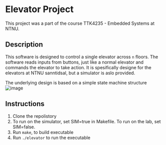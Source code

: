 # Elevator Project 
This project was a part of the course TTK4235 - Embedded Systems at NTNU.

## Description
This software is designed to control a single elevator across ```n``` floors. The software reads inputs from buttons, just like a normal elevator and commands the elevator to take action. It is spesifically designe for the elevators at NTNU sanntidsal, but a simulator is aslo provided. 

The underlying design is based on a simple state machine structure
![image](https://user-images.githubusercontent.com/55540484/109494767-9f361b00-7a8e-11eb-8137-5b507543065e.png)
## Instructions

1. Clone the repolistory
2. To run on the simulator, set SIM=true in Makefile. To run on the lab, set SIM=false. 
3. Run `make`, to build executable
4. Run ```./elevator``` to run the executable
